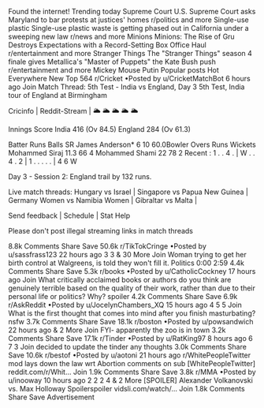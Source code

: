 Found the internet!
Trending today
Supreme Court
U.S. Supreme Court asks Maryland to bar protests at justices' homes
r/politics and more
Single-use plastic
Single-use plastic waste is getting phased out in California under a sweeping new law
r/news and more
Minions
Minions: The Rise of Gru Destroys Expectations with a Record-Setting Box Office Haul
r/entertainment and more
Stranger Things
The "Stranger Things" season 4 finale gives Metallica's "Master of Puppets" the Kate Bush push
r/entertainment and more
Mickey Mouse
Putin
Popular posts
Hot
Everywhere
New
Top
564
r/Cricket
•Posted by
u/CricketMatchBot
6 hours ago
Join
Match Thread: 5th Test - India vs England, Day 3
5th Test, India tour of England at Birmingham

Cricinfo | Reddit-Stream | 🌥 🌥 🌥 🌥 🌥

Innings	Score
India	416 (Ov 84.5)
England	284 (Ov 61.3)




Batter	Runs	Balls	SR
James Anderson*	6	10	60.0Bowler	Overs	Runs	Wickets
Mohammed Siraj	11.3	66	4
Mohammed Shami	22	78	2
Recent : 1 . . 4 .  |  W . . 4 . 2  |  1 . . . . .  |  4 6 W 


Day 3 - Session 2: England trail by 132 runs.

Live match threads: Hungary vs Israel | Singapore vs Papua New Guinea | Germany Women vs Namibia Women | Gibraltar vs Malta |

Send feedback | Schedule | Stat Help

Please don't post illegal streaming links in match threads

8.8k Comments
Share
Save
50.6k
r/TikTokCringe
•Posted by
u/sassfrass123
22 hours ago
3
3
& 30 More
Join
Woman trying to get her birth control at Walgreens, is told they won't fill it.
Politics
0:00
2:59
4.4k Comments
Share
Save
5.3k
r/books
•Posted by
u/CatholicCockney
17 hours ago
Join
What critically acclaimed books or authors do you think are genuinely terrible based on the quality of their work, rather than due to their personal life or politics? Why?
spoiler
4.2k Comments
Share
Save
6.9k
r/AskReddit
•Posted by
u/JocelynChambers_XQ
15 hours ago
4
5
5
Join
What is the first thought that comes into mind after you finish masturbating?
nsfw
3.7k Comments
Share
Save
18.1k
r/boston
•Posted by
u/powsandwich
22 hours ago
& 2 More
Join
FYI- apparently the zoo is in town
3.2k Comments
Share
Save
17.1k
r/Tinder
•Posted by
u/RatKing97
8 hours ago
6
7
3
Join
decided to update the tinder any thoughts
3.0k Comments
Share
Save
10.6k
r/bestof
•Posted by
u/aotoni
21 hours ago
r/WhitePeopleTwitter mod lays down the law wrt Abortion comments on sub
[WhitePeopleTwitter]
reddit.com/r/Whit...
Join
1.9k Comments
Share
Save
3.8k
r/MMA
•Posted by
u/inooway
10 hours ago
2
2
2
4
& 2 More
[SPOILER] Alexander Volkanovski vs. Max Holloway
Spoilerspoiler
vidsli.com/watch/...
Join
1.8k Comments
Share
Save
Advertisement